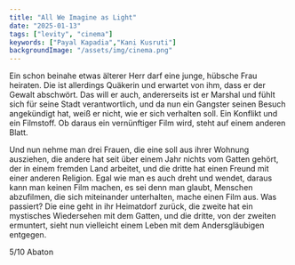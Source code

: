```yaml
---
title: "All We Imagine as Light"
date: "2025-01-13"
tags: ["levity", "cinema"]
keywords: ["Payal Kapadia","Kani Kusruti"]
backgroundImage: "/assets/img/cinema.png"
---
```

Ein schon beinahe etwas älterer Herr darf eine junge, hübsche Frau heiraten. Die ist allerdings Quäkerin und erwartet von ihm, dass er der Gewalt abschwört. Das will er auch, andererseits ist er Marshal und fühlt sich für seine Stadt verantwortlich, und da nun ein Gangster seinen Besuch angekündigt hat, weiß er nicht, wie er sich verhalten soll. Ein Konflikt und ein Filmstoff. Ob daraus ein vernünftiger Film wird, steht auf einem anderen Blatt.

Und nun nehme man drei Frauen, die eine soll aus ihrer Wohnung ausziehen, die andere hat seit über einem Jahr nichts vom Gatten gehört, der in einem fremden Land arbeitet, und die dritte hat einen Freund mit einer anderen Religion. Egal wie man es auch dreht und wendet, daraus kann man keinen Film machen, es sei denn man glaubt, Menschen abzufilmen, die sich miteinander unterhalten, mache einen Film aus. Was passiert? Die eine geht in ihr Heimatdorf zurück, die zweite hat ein mystisches Wiedersehen mit dem Gatten, und die dritte, von der zweiten ermuntert, sieht nun vielleicht einem Leben mit dem Andersgläubigen entgegen.

5/10 Abaton